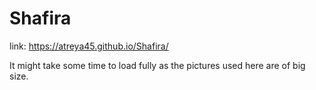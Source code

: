 # Shafira
link: https://atreya45.github.io/Shafira/

It might take some time to load fully as the pictures used here are of big size.
